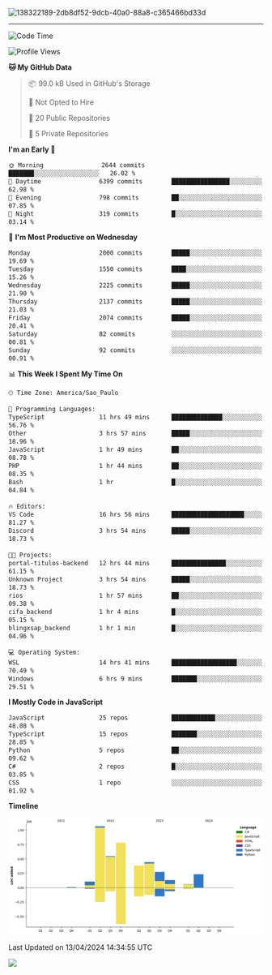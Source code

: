 
![138322189-2db8df52-9dcb-40a0-88a8-c365466bd33d](https://user-images.githubusercontent.com/89656623/214648213-d698ffe7-0c15-4728-8ac0-3e241011cc78.gif)

---

<!--START_SECTION:waka-->
![Code Time](http://img.shields.io/badge/Code%20Time-22%20hrs%2027%20mins-blue)

![Profile Views](http://img.shields.io/badge/Profile%20Views-11-blue)

**🐱 My GitHub Data** 

> 📦 99.0 kB Used in GitHub's Storage 
 > 
> 🚫 Not Opted to Hire
 > 
> 📜 20 Public Repositories 
 > 
> 🔑 5 Private Repositories 
 > 
**I'm an Early 🐤** 

```text
🌞 Morning                2644 commits        ███████░░░░░░░░░░░░░░░░░░   26.02 % 
🌆 Daytime                6399 commits        ████████████████░░░░░░░░░   62.98 % 
🌃 Evening                798 commits         ██░░░░░░░░░░░░░░░░░░░░░░░   07.85 % 
🌙 Night                  319 commits         █░░░░░░░░░░░░░░░░░░░░░░░░   03.14 % 
```
📅 **I'm Most Productive on Wednesday** 

```text
Monday                   2000 commits        █████░░░░░░░░░░░░░░░░░░░░   19.69 % 
Tuesday                  1550 commits        ████░░░░░░░░░░░░░░░░░░░░░   15.26 % 
Wednesday                2225 commits        █████░░░░░░░░░░░░░░░░░░░░   21.90 % 
Thursday                 2137 commits        █████░░░░░░░░░░░░░░░░░░░░   21.03 % 
Friday                   2074 commits        █████░░░░░░░░░░░░░░░░░░░░   20.41 % 
Saturday                 82 commits          ░░░░░░░░░░░░░░░░░░░░░░░░░   00.81 % 
Sunday                   92 commits          ░░░░░░░░░░░░░░░░░░░░░░░░░   00.91 % 
```


📊 **This Week I Spent My Time On** 

```text
🕑︎ Time Zone: America/Sao_Paulo

💬 Programming Languages: 
TypeScript               11 hrs 49 mins      ██████████████░░░░░░░░░░░   56.76 % 
Other                    3 hrs 57 mins       █████░░░░░░░░░░░░░░░░░░░░   18.96 % 
JavaScript               1 hr 49 mins        ██░░░░░░░░░░░░░░░░░░░░░░░   08.78 % 
PHP                      1 hr 44 mins        ██░░░░░░░░░░░░░░░░░░░░░░░   08.35 % 
Bash                     1 hr                █░░░░░░░░░░░░░░░░░░░░░░░░   04.84 % 

🔥 Editors: 
VS Code                  16 hrs 56 mins      ████████████████████░░░░░   81.27 % 
Discord                  3 hrs 54 mins       █████░░░░░░░░░░░░░░░░░░░░   18.73 % 

🐱‍💻 Projects: 
portal-titulos-backend   12 hrs 44 mins      ███████████████░░░░░░░░░░   61.15 % 
Unknown Project          3 hrs 54 mins       █████░░░░░░░░░░░░░░░░░░░░   18.73 % 
rios                     1 hr 57 mins        ██░░░░░░░░░░░░░░░░░░░░░░░   09.38 % 
cifa_backend             1 hr 4 mins         █░░░░░░░░░░░░░░░░░░░░░░░░   05.15 % 
blingxsap_backend        1 hr 1 min          █░░░░░░░░░░░░░░░░░░░░░░░░   04.96 % 

💻 Operating System: 
WSL                      14 hrs 41 mins      ██████████████████░░░░░░░   70.49 % 
Windows                  6 hrs 9 mins        ███████░░░░░░░░░░░░░░░░░░   29.51 % 
```

**I Mostly Code in JavaScript** 

```text
JavaScript               25 repos            ████████████░░░░░░░░░░░░░   48.08 % 
TypeScript               15 repos            ███████░░░░░░░░░░░░░░░░░░   28.85 % 
Python                   5 repos             ██░░░░░░░░░░░░░░░░░░░░░░░   09.62 % 
C#                       2 repos             █░░░░░░░░░░░░░░░░░░░░░░░░   03.85 % 
CSS                      1 repo              ░░░░░░░░░░░░░░░░░░░░░░░░░   01.92 % 
```



**Timeline**

![Lines of Code chart](https://raw.githubusercontent.com/NatanB4/NatanB4/main/assets/bar_graph.png)


 Last Updated on 13/04/2024 14:34:55 UTC
<!--END_SECTION:waka-->
    
  <a href="mailto:natanbarbosa027@gmail.com"><img src="https://img.shields.io/badge/Gmail-D14836?style=for-the-badge&logo=gmail&logoColor=white" target="_blank"></a>

